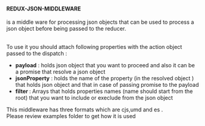<h4>REDUX-JSON-MIDDLEWARE</h4> is a middle ware for processing json objects that can be used to process a json object before being passed to the reducer.


<br>To use it you should attach following properties with the action object passed to the dispatch :<br>

<ul>
<li><b>payload</b> : holds json object that you want to proceed and also it can be a promise that resolve a json object </li>
<li><b>jsonProperty</b> : holds the name of the property (in the resolved object ) that holds json object and that in case of passing promise to the payload</li>

<li><b>filter </b> : Arrays that holds properties names (name should start from the root) that you want to include or execlude from the json object </li>
</ul>

This middleware has three formats which are cjs,umd and es .<br>Please review examples folder to get how it is used
